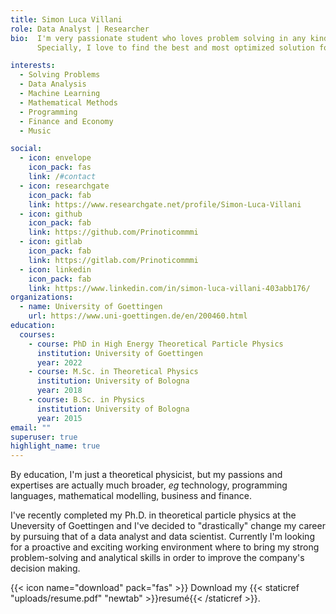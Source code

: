 ```yaml
---
title: Simon Luca Villani
role: Data Analyst | Researcher 
bio:  I'm very passionate student who loves problem solving in any kind of matter. I'll learn it. 
      Specially, I love to find the best and most optimized solution for such problems. 

interests:
  - Solving Problems
  - Data Analysis
  - Machine Learning
  - Mathematical Methods
  - Programming
  - Finance and Economy
  - Music

social:
  - icon: envelope
    icon_pack: fas
    link: /#contact
  - icon: researchgate
    icon_pack: fab
    link: https://www.researchgate.net/profile/Simon-Luca-Villani
  - icon: github
    icon_pack: fab
    link: https://github.com/Prinoticommmi
  - icon: gitlab
    icon_pack: fab
    link: https://gitlab.com/Prinoticommmi
  - icon: linkedin
    icon_pack: fab
    link: https://www.linkedin.com/in/simon-luca-villani-403abb176/
organizations:
  - name: University of Goettingen
    url: https://www.uni-goettingen.de/en/200460.html
education:
  courses:
    - course: PhD in High Energy Theoretical Particle Physics
      institution: University of Goettingen
      year: 2022
    - course: M.Sc. in Theoretical Physics
      institution: University of Bologna
      year: 2018
    - course: B.Sc. in Physics
      institution: University of Bologna
      year: 2015
email: ""
superuser: true
highlight_name: true
---
```




By education, I'm just a theoretical physicist, but my passions and expertises are actually much broader,
*eg*
technology, programming languages, mathematical modelling, business 
and finance.

I've recently completed my Ph.D. in theoretical particle physics at the Uneversity of Goettingen and I've decided to "drastically" change my career by pursuing that of a data analyst and data scientist. 
Currently I'm looking for a proactive and exciting working environment where to bring my strong problem-solving and analytical skills in order to improve the company's decision making.








{{< icon name="download" pack="fas" >}} Download my {{< staticref "uploads/resume.pdf" "newtab" >}}resumé{{< /staticref >}}.
